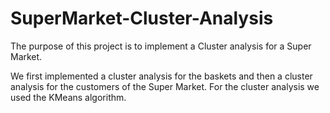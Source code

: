 # SuperMarket-Cluster-Analysis

The purpose of this project is to implement a Cluster analysis for a Super Market. 

We first implemented a cluster analysis for the baskets and then a cluster
analysis for the customers of the Super Market. For the cluster analysis we
used the KMeans algorithm. 


